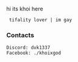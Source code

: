 hi its khoi here
```
 tifality lover | im gay
```

### Contacts
```
Discord: dvk1337
Facebook: ./khoixgod
```

